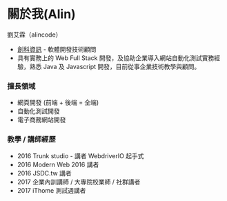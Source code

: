 # 關於我(Alin)

劉艾霖（alincode）

* [創科資訊](http://trunk-studio.com/) - 軟體開發技術顧問
* 具有實務上的 Web Full Stack 開發，及協助企業導入網站自動化測試實務經驗，熟悉 Java 及 Javascript 開發，目前從事企業技術教學與顧問。

### 擅長領域

* 網頁開發 (前端 + 後端 = 全端)
* 自動化測試開發
* 電子商務網站開發 

### 教學 / 講師經歷

* 2016 Trunk studio - 講者 WebdriverIO 起手式
* 2016 Modern Web 2016 講者
* 2016 JSDC.tw 講者
* 2017 企業內訓講師 / 大專院校業師 / 社群講者
* 2017 iThome 測試週講者